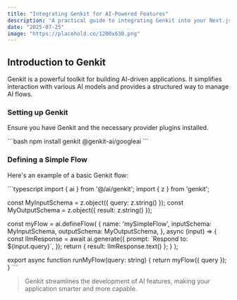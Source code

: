 ```yaml
---
title: "Integrating Genkit for AI-Powered Features"
description: "A practical guide to integrating Genkit into your Next.js application to leverage powerful AI models for various tasks."
date: "2025-07-25"
image: "https://placehold.co/1200x630.png"
---
```


## Introduction to Genkit

Genkit is a powerful toolkit for building AI-driven applications. It simplifies interaction with various AI models and provides a structured way to manage AI flows.

### Setting up Genkit

Ensure you have Genkit and the necessary provider plugins installed.

\`\`\`bash
npm install genkit @genkit-ai/googleai
\`\`\`

### Defining a Simple Flow

Here's an example of a basic Genkit flow:

\`\`\`typescript
import { ai } from '@/ai/genkit';
import { z } from 'genkit';

const MyInputSchema = z.object({ query: z.string() });
const MyOutputSchema = z.object({ result: z.string() });

const myFlow = ai.defineFlow(
  {
    name: 'mySimpleFlow',
    inputSchema: MyInputSchema,
    outputSchema: MyOutputSchema,
  },
  async (input) => {
    const llmResponse = await ai.generate({
      prompt: \`Respond to: \${input.query}\`,
    });
    return { result: llmResponse.text() };
  }
);

export async function runMyFlow(query: string) {
  return myFlow({ query });
}
\`\`\`

> Genkit streamlines the development of AI features, making your application smarter and more capable.
